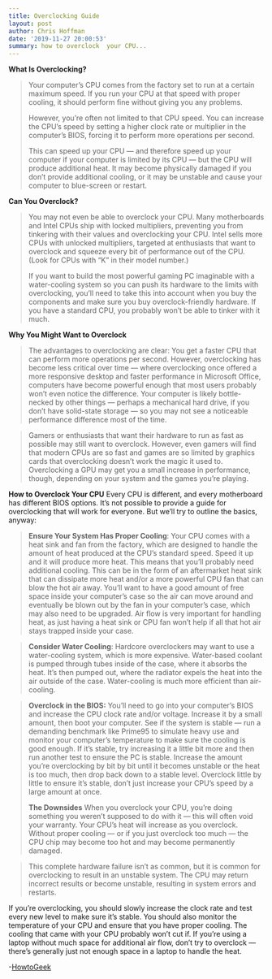 ```yaml
---
title: Overclocking Guide
layout: post
author: Chris Hoffman
date: '2019-11-27 20:00:53'
summary: how to overclock  your CPU...
---
```


**What Is Overclocking?**
> Your computer’s CPU comes from the factory set to run at a certain maximum speed. If you run your CPU at that speed with proper cooling, it should perform fine without giving you any problems.
> 
> However, you’re often not limited to that CPU speed. You can increase the CPU’s speed by setting a higher clock rate or multiplier in the computer’s BIOS, forcing it to perform more operations per second.
> 
> This can speed up your CPU — and therefore speed up your computer if your computer is limited by its CPU — but the CPU will produce additional heat. It may become physically damaged if you don’t provide additional cooling, or it may be unstable and cause your computer to blue-screen or restart.

**Can You Overclock?**
> You may not even be able to overclock your CPU. Many motherboards and Intel CPUs ship with locked multipliers, preventing you from tinkering with their values and overclocking your CPU. Intel sells more CPUs with unlocked multipliers, targeted at enthusiasts that want to overclock and squeeze every bit of performance out of the CPU. (Look for CPUs with “K” in their model number.)
> 
> If you want to build the most powerful gaming PC imaginable with a water-cooling system so you can push its hardware to the limits with overclocking, you’ll need to take this into account when you buy the components and make sure you buy overclock-friendly hardware. If you have a standard CPU, you probably won’t be able to tinker with it much.


**Why You Might Want to Overclock**
> The advantages to overclocking are clear: You get a faster CPU that can perform more operations per second. However, overclocking has become less critical over time — where overclocking once offered a more responsive desktop and faster performance in Microsoft Office, computers have become powerful enough that most users probably won’t even notice the difference. Your computer is likely bottle-necked by other things — perhaps a mechanical hard drive, if you don’t have solid-state storage — so you may not see a noticeable performance difference most of the time.

> Gamers or enthusiasts that want their hardware to run as fast as possible may still want to overclock. However, even gamers will find that modern CPUs are so fast and games are so limited by graphics cards that overclocking doesn’t work the magic it used to. Overclocking a GPU may get you a small increase in performance, though, depending on your system and the games you’re playing.

**How to Overclock Your CPU**
Every CPU is different, and every motherboard has different BIOS options. It’s not possible to provide a guide for overclocking that will work for everyone. But we’ll try to outline the basics, anyway:

> **Ensure Your System Has Proper Cooling**: Your CPU comes with a heat sink and fan from the factory, which are designed to handle the amount of heat produced at the CPU’s standard speed. Speed it up and it will produce more heat. This means that you’ll probably need additional cooling. This can be in the form of an aftermarket heat sink that can dissipate more heat and/or a more powerful CPU fan that can blow the hot air away. You’ll want to have a good amount of free space inside your computer’s case so the air can move around and eventually be blown out by the fan in your computer’s case, which may also need to be upgraded. Air flow is very important for handling heat, as just having a heat sink or CPU fan won’t help if all that hot air stays trapped inside your case.

> **Consider Water Cooling**: Hardcore overclockers may want to use a water-cooling system, which is more expensive. Water-based coolant is pumped through tubes inside of the case, where it absorbs the heat. It’s then pumped out, where the radiator expels the heat into the air outside of the case. Water-cooling is much more efficient than air-cooling.

> **Overclock in the BIOS:** You’ll need to go into your computer’s BIOS and increase the CPU clock rate and/or voltage. Increase it by a small amount, then boot your computer. See if the system is stable — run a demanding benchmark like Prime95 to simulate heavy use and monitor your computer’s temperature to make sure the cooling is good enough. If it’s stable, try increasing it a little bit more and then run another test to ensure the PC is stable. Increase the amount you’re overclocking by bit by bit until it becomes unstable or the heat is too much, then drop back down to a stable level. Overclock little by little to ensure it’s stable, don’t just increase your CPU’s speed by a large amount at once.
> 
> **The Downsides**
When you overclock your CPU, you’re doing something you weren’t supposed to do with it — this will often void your warranty. Your CPU’s heat will increase as you overclock. Without proper cooling — or if you just overclock too much — the CPU chip may become too hot and may become permanently damaged.

> This complete hardware failure isn’t as common, but it is common for overclocking to result in an unstable system. The CPU may return incorrect results or become unstable, resulting in system errors and restarts.

If you’re overclocking, you should slowly increase the clock rate and test every new level to make sure it’s stable. You should also monitor the temperature of your CPU and ensure that you have proper cooling. The cooling that came with your CPU probably won’t cut if. If you’re using a laptop without much space for additional air flow, don’t try to overclock — there’s generally just not enough space in a laptop to handle the heat.



-[HowtoGeek](https://www.howtogeek.com/165064/what-is-overclocking-the-absolute-beginners-guide-to-understanding-how-geeks-speed-up-their-pcs/)